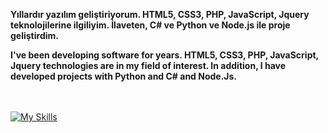 

<b>Yıllardır yazılım geliştiriyorum. HTML5, CSS3, PHP, JavaScript, Jquery teknolojilerine ilgiliyim. İlaveten, C# ve Python ve Node.js ile proje geliştirdim.</b>

<b>I've been developing software for years. HTML5, CSS3, PHP, JavaScript, Jquery technologies are in my field of interest. In addition, I have developed projects with Python and C# and Node.Js.</b>


<br><br>
[![My Skills](https://skills.thijs.gg/icons?i=js,html,css,php,jquery,mysql)](#)

